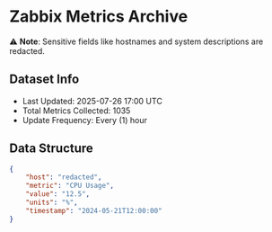 # Zabbix Metrics Archive

⚠️ **Note**: Sensitive fields like hostnames and system descriptions are redacted.

## Dataset Info
- Last Updated: 2025-07-26 17:00 UTC
- Total Metrics Collected: 1035
- Update Frequency: Every (1) hour

## Data Structure
```json
{
    "host": "redacted",
    "metric": "CPU Usage",
    "value": "12.5",
    "units": "%",
    "timestamp": "2024-05-21T12:00:00"
}
```
